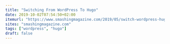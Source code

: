 ```yaml
---
title: "Switching From WordPress To Hugo"
date: 2019-10-02T07:54:50+02:00
itemurl: "https://www.smashingmagazine.com/2019/05/switch-wordpress-hugo/"
sites: "smashingmagazine.com"
tags: ["wordpress", "hugo"]
draft: false
---
```


